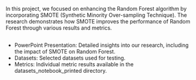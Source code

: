 In this project, we focused on enhancing the Random Forest algorithm by incorporating SMOTE (Synthetic Minority Over-sampling Technique). The research demonstrates how SMOTE improves the performance of Random Forest through various results and metrics.

##

- PowerPoint Presentation: Detailed insights into our research, including the impact of SMOTE on Random Forest.
- Datasets: Selected datasets used for testing.
- Metrics: Individual metric results available in the datasets_notebook_printed directory.
